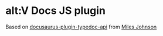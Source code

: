 # alt:V Docs JS plugin

Based on [docusaurus-plugin-typedoc-api](https://github.com/milesj/docusaurus-plugin-typedoc-api/) from [Miles Johnson](http://github.com/milesj/)
